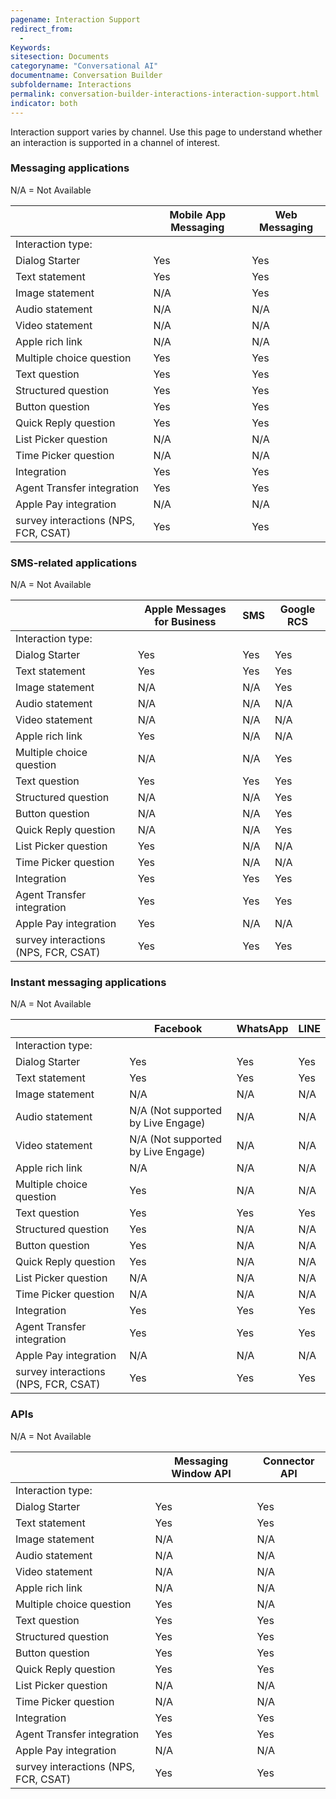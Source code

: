 ```yaml
---
pagename: Interaction Support
redirect_from:
  - 
Keywords:
sitesection: Documents
categoryname: "Conversational AI"
documentname: Conversation Builder
subfoldername: Interactions
permalink: conversation-builder-interactions-interaction-support.html
indicator: both
---
```


Interaction support varies by channel. Use this page to understand whether an interaction is supported in a channel of interest.

### Messaging applications

N/A = Not Available

| | Mobile App Messaging | Web Messaging |
| ---- | ---- | ---- |
| Interaction type: | | |
| Dialog Starter | Yes | Yes |
| Text statement | Yes | Yes |
| Image statement | N/A | Yes |
| Audio statement | N/A | N/A |
| Video statement | N/A | N/A |
| Apple rich link | N/A | N/A |
| Multiple choice question | Yes | Yes |
| Text question | Yes | Yes |
| Structured question | Yes | Yes |
| Button question | Yes | Yes |
| Quick Reply question | Yes | Yes |
| List Picker question | N/A | N/A |
| Time Picker question | N/A | N/A |
| Integration | Yes | Yes |
| Agent Transfer integration | Yes | Yes|
| Apple Pay integration | N/A | N/A |
| survey interactions (NPS, FCR, CSAT) | Yes | Yes |

### SMS-related applications

N/A = Not Available

| | Apple Messages for Business | SMS | Google RCS |
| ---- | ---- | ---- | ---- |
| Interaction type: | | | |
| Dialog Starter | Yes | Yes | Yes |
| Text statement | Yes | Yes | Yes |
| Image statement | N/A | N/A | Yes |
| Audio statement | N/A | N/A | N/A |
| Video statement | N/A | N/A | N/A |
| Apple rich link | Yes | N/A | N/A |
| Multiple choice question | N/A | N/A | Yes |
| Text question | Yes | Yes | Yes |
| Structured question | N/A | N/A | Yes |
| Button question | N/A | N/A | Yes |
| Quick Reply question | N/A | N/A | Yes |
| List Picker question | Yes | N/A | N/A |
| Time Picker question | Yes | N/A | N/A |
| Integration | Yes | Yes | Yes |
| Agent Transfer integration | Yes | Yes | Yes |
| Apple Pay integration | Yes | N/A | N/A |
| survey interactions (NPS, FCR, CSAT) | Yes | Yes | Yes |

### Instant messaging applications

N/A = Not Available

| | Facebook | WhatsApp | LINE |
| ---- | ---- | ---- | ---- |
| Interaction type: | | | |
| Dialog Starter | Yes | Yes | Yes |
| Text statement | Yes | Yes | Yes |
| Image statement | N/A | N/A | N/A |
| Audio statement | N/A (Not supported by Live Engage) | N/A | N/A |
| Video statement | N/A (Not supported by Live Engage) | N/A | N/A |
| Apple rich link | N/A | N/A | N/A |
| Multiple choice question | Yes | N/A | N/A |
| Text question | Yes | Yes | Yes |
| Structured question | Yes | N/A | N/A |
| Button question | Yes | N/A | N/A |
| Quick Reply question | Yes | N/A | N/A |
| List Picker question | N/A | N/A | N/A |
| Time Picker question | N/A | N/A | N/A |
| Integration | Yes | Yes | Yes |
| Agent Transfer integration | Yes | Yes | Yes |
| Apple Pay integration | N/A | N/A | N/A |
| survey interactions (NPS, FCR, CSAT) | Yes | Yes | Yes |

### APIs

N/A = Not Available

| | Messaging Window API | Connector API |
| ---- | ---- | ---- |
| Interaction type: | | |
| Dialog Starter | Yes | Yes |
| Text statement | Yes | Yes |
| Image statement | N/A | N/A |
| Audio statement | N/A | N/A |
| Video statement | N/A | N/A |
| Apple rich link | N/A | N/A |
| Multiple choice question | Yes | N/A |
| Text question | Yes | Yes |
| Structured question | Yes | Yes |
| Button question | Yes | Yes |
| Quick Reply question | Yes | Yes |
| List Picker question | N/A | N/A |
| Time Picker question | N/A | N/A |
| Integration | Yes | Yes |
| Agent Transfer integration | Yes | Yes |
| Apple Pay integration | N/A | N/A |
| survey interactions (NPS, FCR, CSAT) | Yes | Yes |